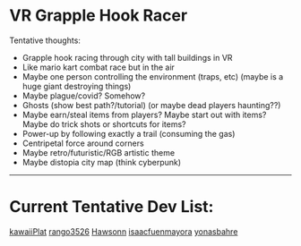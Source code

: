 # VR Grapple Hook Racer
Tentative thoughts:
- Grapple hook racing through city with tall buildings in VR
- Like mario kart combat race but in the air
- Maybe one person controlling the environment (traps, etc) (maybe is a huge giant destroying things)
- Maybe plague/covid? Somehow?
- Ghosts (show best path?/tutorial) (or maybe dead players haunting??)
- Maybe earn/steal items from players? Maybe start out with items? Maybe do trick shots or shortcuts for items?
- Power-up by following exactly a trail (consuming the gas)
- Centripetal force around corners
- Maybe retro/futuristic/RGB artistic theme
- Maybe distopia city map (think cyberpunk)

---

# Current Tentative Dev List:
[kawaiiPlat](github.com/kawaiiPlat)
[rango3526](github.com/rango3526)
[Hawsonn](github.com/Hawsonn)
[isaacfuenmayora](github.com/isaacfuenmayora)
[yonasbahre](github.com/yonasbahre)
